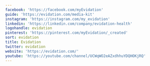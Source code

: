 ```yaml
---
facebook: 'https://facebook.com/myEvidation'
guide: 'https://evidation.com/media-kit'
instagram: 'https://instagram.com/my_evidation'
linkedin: 'https://linkedin.com/company/evidation-health'
logohandle: evidation
pinterest: 'https://pinterest.com/myEvidation/_created'
sort: evidation
title: Evidation
twitter: evidation
website: 'https://evidation.com/'
youtube: 'https://youtube.com/channel/UCWqWO2eAZxdhhuYDQHOKjRQ'
---
```

